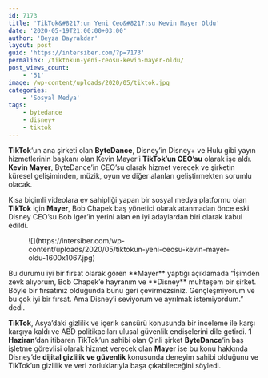```yaml
---
id: 7173
title: 'TikTok&#8217;un Yeni Ceo&#8217;su Kevin Mayer Oldu'
date: '2020-05-19T21:00:00+03:00'
author: 'Beyza Bayrakdar'
layout: post
guid: 'https://intersiber.com/?p=7173'
permalink: /tiktokun-yeni-ceosu-kevin-mayer-oldu/
post_views_count:
    - '51'
image: /wp-content/uploads/2020/05/tiktok.jpg
categories:
    - 'Sosyal Medya'
tags:
    - bytedance
    - disney+
    - tiktok
---
```


**TikTok**‘un ana şirketi olan **ByteDance**, Disney’in Disney+ ve Hulu gibi yayın hizmetlerinin başkanı olan Kevin Mayer’i **TikTok’un CEO’su** olarak işe aldı. **Kevin Mayer**, ByteDance’in CEO’su olarak hizmet verecek ve şirketin küresel gelişiminden, müzik, oyun ve diğer alanları geliştirmekten sorumlu olacak.

Kısa biçimli videolara ev sahipliği yapan bir sosyal medya platformu olan **TikTok** için **Mayer**, Bob Chapek baş yönetici olarak atanmadan önce eski Disney CEO’su Bob Iger’in yerini alan en iyi adaylardan biri olarak kabul edildi.

<figure class="wp-block-image size-large">![](https://intersiber.com/wp-content/uploads/2020/05/tiktokun-yeni-ceosu-kevin-mayer-oldu-1600x1067.jpg)</figure>Bu durumu iyi bir fırsat olarak gören **Mayer** yaptığı açıklamada “İşimden zevk alıyorum, Bob Chapek’e hayranım ve **Disney** muhteşem bir şirket. Böyle bir fırsatınız olduğunda bunu geri çevirmezsiniz. Gençleşmiyorum ve bu çok iyi bir fırsat. Ama Disney’i seviyorum ve ayrılmak istemiyordum.” dedi.

**TikTok**, Asya’daki gizlilik ve içerik sansürü konusunda bir inceleme ile karşı karşıya kaldı ve ABD politikacıları ulusal güvenlik endişelerini dile getirdi. **1 Haziran**‘dan itibaren TikTok’un sahibi olan Çinli şirket **ByteDance**‘in baş işletme görevlisi olarak hizmet verecek olan **Mayer** ise bu konu hakkında Disney’de **dijital gizlilik ve güvenlik** konusunda deneyim sahibi olduğunu ve TikTok’un gizlilik ve veri zorluklarıyla başa çıkabileceğini söyledi.